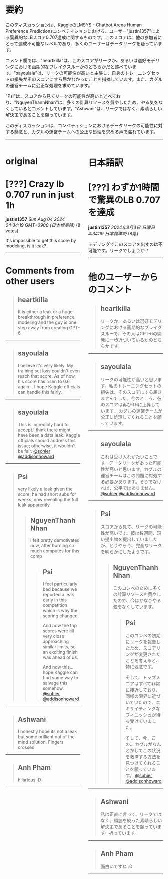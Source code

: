# 要約 
このディスカッションは、KaggleのLMSYS - Chatbot Arena Human Preference Predictionsコンペティションにおける、ユーザー"justin1357"による驚異的なLBスコア0.707達成に関するものです。このスコアは、他の参加者にとって達成不可能なレベルであり、多くのユーザーはデータリークを疑っています。

コメント欄では、"heartkilla"は、このスコアがリークか、あるいは選好モデリングにおける画期的なブレイクスルーかのどちらかだと述べています。"sayoulala"は、リークの可能性が高いと主張し、自身のトレーニングセットの損失がそのスコアにすら届かなかったことを指摘しています。また、カグルの運営チームに公正な処理を求めています。

"Psi"は、スコアから見てリークの可能性が高いと述べており、"NguyenThanhNhan"は、多くの計算リソースを費やしたため、やる気をなくしているとコメントしています。"Ashwani"は、リークではなく、素晴らしい解決策であることを願っています。

このディスカッションは、コンペティションにおけるデータリークの可能性に対する懸念と、カグルの運営チームへの公正な処理を求める声で溢れています。 


---


<style>
.column-left{
  float: left;
  width: 47.5%;
  text-align: left;
}
.column-right{
  float: right;
  width: 47.5%;
  text-align: left;
}
.column-one{
  float: left;
  width: 100%;
  text-align: left;
}
</style>


<div class="column-left">

# original

# [???] Crazy lb 0.707 run in just 1h

**justin1357** *Sun Aug 04 2024 04:34:19 GMT+0900 (日本標準時)* (8 votes)

It's impossible to get this score by modeling, is it leak?



---

 # Comments from other users

> ## heartkilla
> 
> It is either a leak or a huge breakthrough in preference modeling and the guy is one step away from creating GPT-6
> 
> 
> 


---

> ## sayoulala
> 
> I believe it's very likely. My training set loss couldn't even reach that score. As of now, his score has risen to 0.6 again… I hope Kaggle officials can handle this fairly.
> 
> 
> 


---

> ## sayoulala
> 
> This is incredibly hard to accept.I think there might have been a data leak. Kaggle officials should address this issue; otherwise, it wouldn't be fair.   [@sohier](https://www.kaggle.com/sohier) [@addisonhoward](https://www.kaggle.com/addisonhoward)
> 
> 
> 


---

> ## Psi
> 
> very likely a leak given the score, he had short subs for weeks, now revealing the full leak apparently
> 
> 
> 
> > ## NguyenThanhNhan
> > 
> > i felt pretty demotivated now, after burning so much computes for this comp
> > 
> > 
> > 
> > > ## Psi
> > > 
> > > I feel particularly bad because we reported a leak early in this competition which is why the scoring changed.
> > > 
> > > And now the top scores were all very close approaching similar limits, so an exciting finish was ahead of us.
> > > 
> > > And now this… hope Kaggle can find some way to salvage this somehow. [@sohier](https://www.kaggle.com/sohier) [@addisonhoward](https://www.kaggle.com/addisonhoward) 
> > > 
> > > 
> > > 


---

> ## Ashwani
> 
> I honestly hope its not a leak but some brilliant out of the mind solution. Fingers crossed 
> 
> 
> 


---

> ## Anh Pham
> 
> hilarious :D 
> 
> 
> 


---



</div>
<div class="column-right">

# 日本語訳

# [???] わずか1時間で驚異のLB 0.707を達成

**justin1357** *2024年8月4日 日曜日 4:34:19 日本標準時* (8票)

モデリングでこのスコアを出すのは不可能です。リークでしょうか？

---
# 他のユーザーからのコメント

> ## heartkilla
> 
> リークか、あるいは選好モデリングにおける画期的なブレイクスルーで、その人はGPT-6の開発に一歩近づいているかのどちらかです。
> 
> 
> 
---
> ## sayoulala
> 
> リークの可能性が高いと思います。私のトレーニングセットの損失は、そのスコアにすら届きませんでした。今のところ、彼のスコアは再び0.6に上昇しています… カグルの運営チームが公正に処理してくれることを願っています。
> 
> 
> 
---
> ## sayoulala
> 
> これは受け入れがたいことです。データリークがあった可能性が高いと思います。カグルの運営チームはこの問題に対処する必要があります。そうでなければ、公平ではありません。   [@sohier](https://www.kaggle.com/sohier) [@addisonhoward](https://www.kaggle.com/addisonhoward)
> 
> 
> 
---
> ## Psi
> 
> スコアから見て、リークの可能性が高いです。彼は数週間、短い提出物を提出していましたが、どうやら今、完全なリークを明らかにしたようです。
> 
> 
> 
> > ## NguyenThanhNhan
> > 
> > このコンペのために多くの計算リソースを費やしたので、今はかなりやる気をなくしています。
> > 
> > 
> > 
> > > ## Psi
> > > 
> > > このコンペの初期にリークを報告したため、スコアリングが変更されたことを考えると、特に残念です。
> > > 
> > > そして、トップスコアはすべて非常に接近しており、同様の限界に近づいていたので、エキサイティングなフィニッシュが待ち受けていました。
> > > 
> > > そして、今、この… カグルがなんとかしてこの状況を救済する方法を見つけてくれることを願っています。 [@sohier](https://www.kaggle.com/sohier) [@addisonhoward](https://www.kaggle.com/addisonhoward) 
> > > 
> > > 
> > > 
---
> ## Ashwani
> 
> 私は正直に言って、リークではなく、頭脳を絞った素晴らしい解決策であることを願っています。祈っています。
> 
> 
> 
---
> ## Anh Pham
> 
> 面白いですね :D 
> 
> 
> 
---



</div>